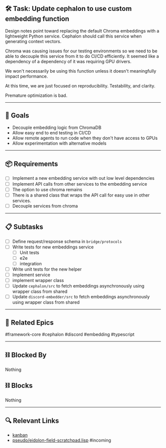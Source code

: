 ## 🛠️ Task: Update cephalon to use custom embedding function

Design notes point toward replacing the default Chroma embeddings with a lightweight Python service. Cephalon should call this service when generating context vectors.

Chroma was causing issues for our testing environments so we need to be able to decouple this service from it to do CI/CD efficiently. It seemed like a dependency of a dependency of it was requiring GPU drivers.

We won't necessarily be using this function unless it doesn't meaningfully impact performance.

At this time, we are just focused on reproducibility. Testability, and clarity.

Premature optimization is bad.


---

## 🎯 Goals
- Decouple embedding logic from ChromaDB
- Allow easy end to end testing in CI/CD
- Allow remote agents to run code when they don't have access to GPUs
- Allow experimentation with alternative models

---

## 📦 Requirements
- [ ] Implement a new embedding service with out low level dependencies
- [ ] Implement API calls from other services to the embedding service
- [ ] The option to use chroma remains
- [ ] There is a shared class that wraps the API call for easy use in other services.
- [ ] Decouple services from chroma

---

## 📋 Subtasks
- [ ] Define request/response schema in `bridge/protocols`
- [ ] Write tests for new embeddings service
	- [ ] Unit tests
	- [ ] e2e
	- [ ] integration
- [ ] Write unit tests for the new helper
- [ ] Implement service
- [ ] implement wrapper class
- [ ] Update `cephalon/src` to fetch embeddings asynchronously using wrapper class from shared
- [ ] Update `discord-embedder/src` to fetch embeddings asynchronously using wrapper class from shared

---

## 🔗 Related Epics
#framework-core #cephalon #discord #embedding #typescript 

---

## ⛓️ Blocked By
Nothing

## ⛓️ Blocks
Nothing

---

## 🔍 Relevant Links
- [kanban](../boards/kanban.md)
- [pseudo/eidolon-field-scratchpad.lisp](../../pseudo/eidolon-field-scratchpad.lisp)
#incoming
